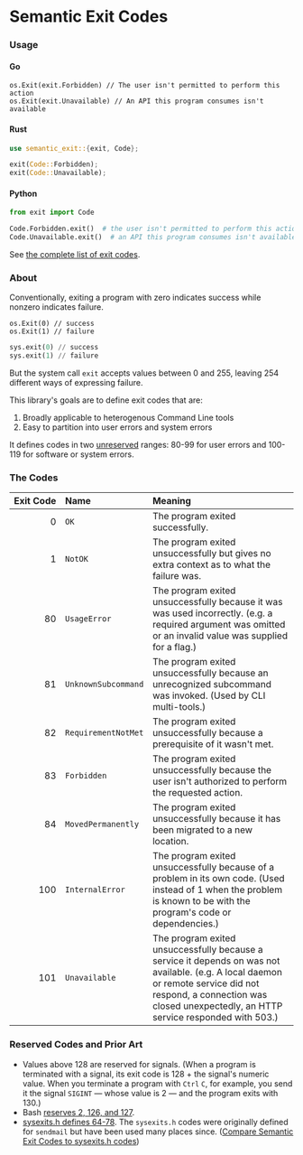 # Semantic Exit Codes

### Usage

#### Go

```golang
os.Exit(exit.Forbidden) // The user isn't permitted to perform this action
os.Exit(exit.Unavailable) // An API this program consumes isn't available
```

#### Rust

```rust
use semantic_exit::{exit, Code};

exit(Code::Forbidden);
exit(Code::Unavailable);
```

#### Python

```python
from exit import Code

Code.Forbidden.exit()  # the user isn't permitted to perform this action
Code.Unavailable.exit()  # an API this program consumes isn't available
```

See [the complete list of exit codes](#the-codes).

### About

Conventionally, exiting a program with zero indicates success while nonzero indicates failure.

```golang
os.Exit(0) // success
os.Exit(1) // failure
```

```python
sys.exit(0) // success
sys.exit(1) // failure
```

But the system call `exit` accepts values between 0 and 255, leaving 254 different ways of expressing failure.

This library's goals are to define exit codes that are:
1. Broadly applicable to heterogenous Command Line tools
2. Easy to partition into user errors and system errors

It defines codes in two [unreserved](#reserved-codes-and-prior-art) ranges: 80-99 for user errors and 100-119 for software or system errors.

### The Codes

| Exit Code | Name | Meaning |
| --: | :-- | :-- |
| 0 | `OK` | The program exited successfully. |
| 1 | `NotOK` | The program exited unsuccessfully but gives no extra context as to what the failure was. |
| 80 | `UsageError` | The program exited unsuccessfully because it was was used incorrectly. (e.g. a required argument was omitted or an invalid value was supplied for a flag.) |
| 81 | `UnknownSubcommand` | The program exited unsuccessfully because an unrecognized subcommand was invoked. (Used by CLI multi-tools.) |
| 82 | `RequirementNotMet` | The program exited unsuccessfully because a prerequisite of it wasn't met. |
| 83 | `Forbidden` | The program exited unsuccessfully because the user isn't authorized to perform the requested action. |
| 84 | `MovedPermanently` | The program exited unsuccessfully because it has been migrated to a new location. |
| 100 | `InternalError` | The program exited unsuccessfully because of a problem in its own code. (Used instead of 1 when the problem is known to be with the program's code or dependencies.) |
| 101 | `Unavailable` | The program exited unsuccessfully because a service it depends on was not available. (e.g. A local daemon or remote service did not respond, a connection was closed unexpectedly, an HTTP service responded with 503.) |

### Reserved Codes and Prior Art

- Values above 128 are reserved for signals. (When a program is terminated with a signal, its exit code is 128 + the signal's numeric value. When you terminate a program with `Ctrl` `C`, for example, you send it the signal `SIGINT` — whose value is 2 — and the program exits with 130.) 
- Bash [reserves 2, 126, and 127](https://tldp.org/LDP/abs/html/exitcodes.html).
- [sysexits.h defines 64-78](https://github.com/bminor/glibc/blob/master/misc/sysexits.h#L96-L110). The `sysexits.h` codes were originally defined for `sendmail` but have been used many places since. ([Compare Semantic Exit Codes to sysexits.h codes](https://github.com/square/exit/wiki/Comparison-to-sysexits.h-Exit-Codes))
